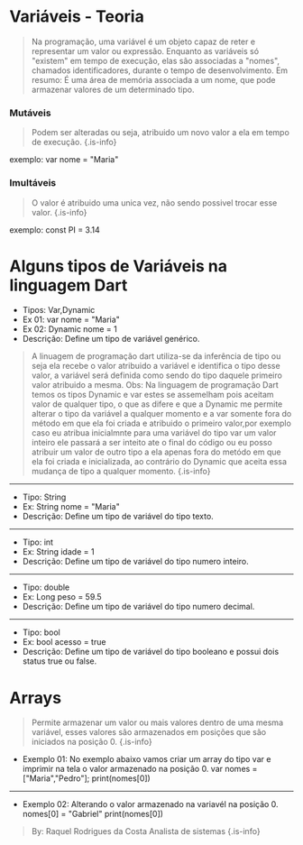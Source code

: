 # Variáveis - Teoria

> Na programação, uma variável é um objeto capaz de reter e representar um valor ou expressão. Enquanto as variáveis só "existem" em tempo de execução, elas são associadas a "nomes", chamados identificadores, durante o tempo de desenvolvimento.
Em resumo: É uma área de memória associada a um nome, que pode armazenar valores de um determinado tipo.

### Mutáveis
> Podem ser alteradas ou seja, atribuido um novo valor a ela em tempo de execução.
{.is-info}

exemplo: var nome = "Maria"

### Imultáveis
> O valor é atribuido uma unica vez, não sendo possivel trocar esse valor.
{.is-info}

exemplo: const PI = 3.14


# Alguns tipos de Variáveis na linguagem Dart

- Tipos: Var,Dynamic
- Ex 01: var nome = "Maria"
- Ex 02: Dynamic nome = 1
- Descrição: Define um tipo de variável genérico.

> A linuagem de programação dart utiliza-se da inferência de tipo ou seja ela recebe o valor atribuido a variável e identifica o tipo desse valor, a variável será definida como sendo do tipo daquele primeiro valor atribuido a mesma.
Obs: Na linguagem de programação Dart temos os tipos Dynamic e var estes se assemelham pois aceitam valor de qualquer tipo, o que as difere e que a Dynamic me permite alterar o tipo da variável a qualquer momento e a var somente fora do método em que ela foi criada e atribuido o primeiro valor,por exemplo caso eu atribua inicialmnte para uma variável do tipo var um valor inteiro ele passará a ser inteito ate o final do código ou eu posso atribuir um valor de outro tipo a ela apenas fora do metódo em que ela foi criada e inicializada, ao contrário do Dynamic que aceita essa mudança de tipo a qualquer momento.
{.is-info}

---
- Tipo: String
- Ex: String nome = "Maria"
- Descrição: Define um tipo de variável do tipo texto.

---
- Tipo: int
- Ex: String idade = 1
- Descrição: Define um tipo de variável do tipo numero inteiro.

---
- Tipo: double
- Ex: Long peso = 59.5
- Descrição: Define um tipo de variável do tipo numero decimal.

---
- Tipo: bool
- Ex: bool acesso = true
- Descrição: Define um tipo de variável do tipo booleano e possui dois status true ou false.

# Arrays
> Permite armazenar um valor ou mais valores dentro de uma mesma variável, esses valores são armazenados em posições que são iniciados na posição 0.
{.is-info}



- Exemplo 01:  No exemplo abaixo vamos criar um array do tipo var e imprimir na tela o valor armazenado na posição 0.
var nomes = ["Maria","Pedro"];
print(nomes[0])

---

- Exemplo 02: Alterando o valor armazenado na variavél na posição 0.
nomes[0] = "Gabriel"
print(nomes[0])

>By: Raquel Rodrigues da Costa
>Analista de sistemas
{.is-info}


